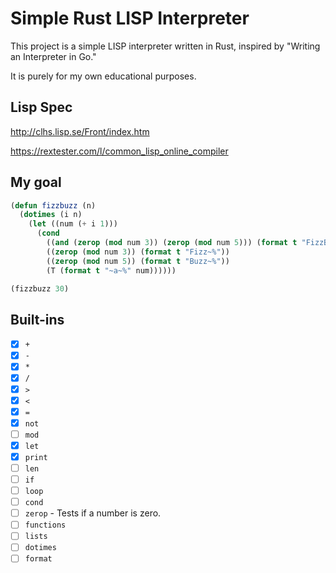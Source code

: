 # Simple Rust LISP Interpreter

This project is a simple LISP interpreter written in Rust, inspired by "Writing an Interpreter in Go."

It is purely for my own educational purposes.

## Lisp Spec
http://clhs.lisp.se/Front/index.htm

https://rextester.com/l/common_lisp_online_compiler 

## My goal
```lisp
(defun fizzbuzz (n)
  (dotimes (i n)
    (let ((num (+ i 1)))
      (cond
        ((and (zerop (mod num 3)) (zerop (mod num 5))) (format t "FizzBuzz~%"))
        ((zerop (mod num 3)) (format t "Fizz~%"))
        ((zerop (mod num 5)) (format t "Buzz~%"))
        (T (format t "~a~%" num))))))

(fizzbuzz 30)
```

## Built-ins
- [x] `+`
- [x] `-`
- [x] `*`
- [x] `/`
- [x] `>`
- [x] `<`
- [x] `=`
- [x] `not`
- [ ] `mod`
- [x] `let`
- [x] `print`
- [ ] `len`
- [ ] `if`
- [ ] `loop`
- [ ] `cond`
- [ ] `zerop` - Tests if a number is zero.
- [ ] `functions`
- [ ] `lists`
- [ ] `dotimes`
- [ ] `format`